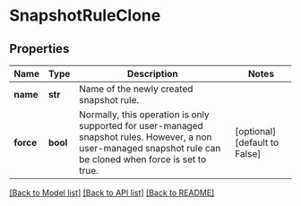 # SnapshotRuleClone

## Properties
Name | Type | Description | Notes
------------ | ------------- | ------------- | -------------
**name** | **str** | Name of the newly created snapshot rule. | 
**force** | **bool** | Normally, this operation is only supported for user-managed snapshot rules. However, a non user-managed snapshot rule can be cloned when force is set to true. | [optional] [default to False]

[[Back to Model list]](../README.md#documentation-for-models) [[Back to API list]](../README.md#documentation-for-api-endpoints) [[Back to README]](../README.md)



